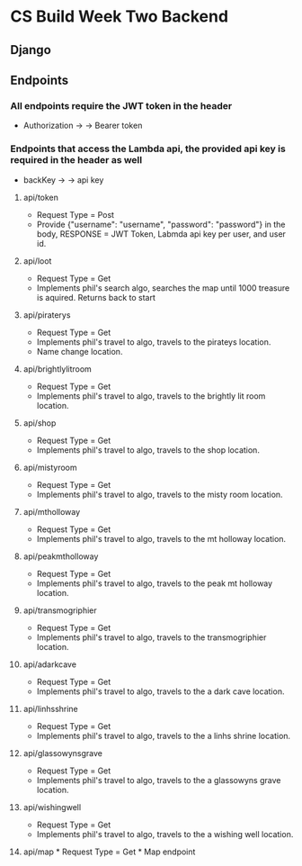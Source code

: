 
# CS Build Week Two Backend
## Django

## Endpoints
### All endpoints require the JWT token in the header
* Authorization -> -> Bearer token
### Endpoints that access the Lambda api, the provided api key is required in the header as well
* backKey -> -> api key

1. api/token
    * Request Type = Post 
    * Provide {"username": "username", "password": "password"} in the body, RESPONSE = JWT Token, Labmda api key per user, and user id.
        
2. api/loot
    * Request Type = Get
    * Implements phil's search algo, searches the map until 1000 treasure is aquired. Returns back to start
    
3. api/piraterys
    * Request Type = Get
    * Implements phil's travel to algo, travels to the pirateys location.
    * Name change location.
    
4. api/brightlylitroom
    * Request Type = Get
    * Implements phil's travel to algo, travels to the brightly lit room location.

5. api/shop
    * Request Type = Get
    * Implements phil's travel to algo, travels to the shop location.
    
6. api/mistyroom
    * Request Type = Get
    * Implements phil's travel to algo, travels to the misty room location.
    
7. api/mtholloway
    * Request Type = Get
    * Implements phil's travel to algo, travels to the mt holloway location.
    
8. api/peakmtholloway 
    * Request Type = Get
    * Implements phil's travel to algo, travels to the peak mt holloway location.
    
9. api/transmogriphier
    * Request Type = Get
    * Implements phil's travel to algo, travels to the transmogriphier location.
    
10. api/adarkcave
    * Request Type = Get
    * Implements phil's travel to algo, travels to the a dark cave location.
    
11. api/linhsshrine
    * Request Type = Get
    * Implements phil's travel to algo, travels to the a linhs shrine location.
    
12. api/glassowynsgrave
    * Request Type = Get
    * Implements phil's travel to algo, travels to the a glassowyns grave location.
    
13. api/wishingwell
    * Request Type = Get
    * Implements phil's travel to algo, travels to the a wishing well location.

14. api/map
		* Request Type = Get
		* Map endpoint


